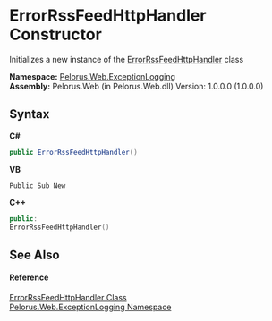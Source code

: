 # ErrorRssFeedHttpHandler Constructor 
 

Initializes a new instance of the <a href="78E2E9E1">ErrorRssFeedHttpHandler</a> class

**Namespace:**&nbsp;<a href="F7316212">Pelorus.Web.ExceptionLogging</a><br />**Assembly:**&nbsp;Pelorus.Web (in Pelorus.Web.dll) Version: 1.0.0.0 (1.0.0.0)

## Syntax

**C#**<br />
``` C#
public ErrorRssFeedHttpHandler()
```

**VB**<br />
``` VB
Public Sub New
```

**C++**<br />
``` C++
public:
ErrorRssFeedHttpHandler()
```


## See Also


#### Reference
<a href="78E2E9E1">ErrorRssFeedHttpHandler Class</a><br /><a href="F7316212">Pelorus.Web.ExceptionLogging Namespace</a><br />